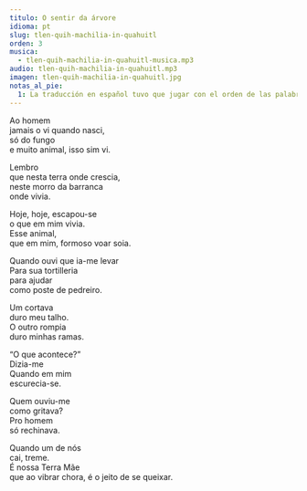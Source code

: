 ```yaml
---
titulo: O sentir da árvore
idioma: pt
slug: tlen-quih-machilia-in-quahuitl
orden: 3
musica: 
  - tlen-quih-machilia-in-quahuitl-musica.mp3
audio: tlen-quih-machilia-in-quahuitl.mp3
imagen: tlen-quih-machilia-in-quahuitl.jpg
notas_al_pie:
  1: La traducción en español tuvo que jugar con el orden de las palabras porque se cuidó mantener la rima en nahuatl.
---
```


Ao homem<br>
jamais o vi quando nasci,<br>
só do fungo<br>
e muito animal, isso sim vi.<br>

Lembro<br>
que nesta terra onde crescia,<br>
neste morro da barranca<br>
onde vivia. <br>

Hoje, hoje, escapou-se<br>
o que em mim vivia.<br>
Esse animal,<br>
que em mim, formoso voar soia.<br>

Quando ouvi que ia-me levar<br>
Para sua tortilleria<br>
para ajudar<br>
como poste de pedreiro.<br>

Um cortava<br>
duro meu talho.<br>
O outro rompia<br>
duro minhas ramas.<br>

“O que acontece?”<br>
Dizia-me<br>
Quando em mim<br>
escurecia-se.<br>

Quem ouviu-me<br>
como gritava?<br>
Pro homem<br>
só rechinava.<br>

Quando um de nós<br>
cai, treme.<br>
É nossa Terra Mãe<br>
que ao vibrar chora, é o jeito de se queixar.<br>
